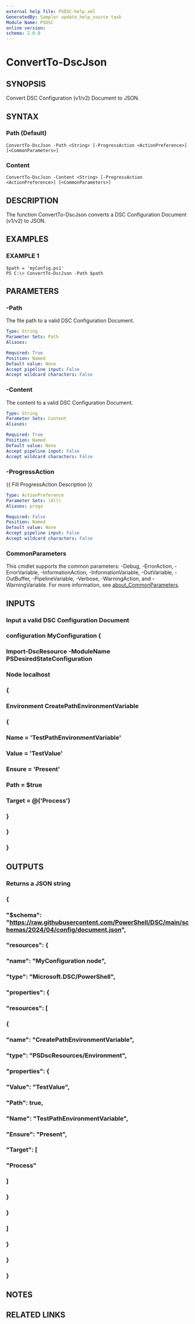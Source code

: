 ```yaml
---
external help file: PSDSC-help.xml
GeneratedBy: Sampler update_help_source task
Module Name: PSDSC
online version:
schema: 2.0.0
---
```


# ConvertTo-DscJson

## SYNOPSIS
Convert DSC Configuration (v1/v2) Document to JSON.

## SYNTAX

### Path (Default)
```
ConvertTo-DscJson -Path <String> [-ProgressAction <ActionPreference>] [<CommonParameters>]
```

### Content
```
ConvertTo-DscJson -Content <String> [-ProgressAction <ActionPreference>] [<CommonParameters>]
```

## DESCRIPTION
The function ConvertTo-DscJson converts a DSC Configuration Document (v1/v2) to JSON.

## EXAMPLES

### EXAMPLE 1
```
$path = 'myConfig.ps1'
PS C:\> ConvertTo-DscJson -Path $path
```

## PARAMETERS

### -Path
The file path to a valid DSC Configuration Document.

```yaml
Type: String
Parameter Sets: Path
Aliases:

Required: True
Position: Named
Default value: None
Accept pipeline input: False
Accept wildcard characters: False
```

### -Content
The content to a valid DSC Configuration Document.

```yaml
Type: String
Parameter Sets: Content
Aliases:

Required: True
Position: Named
Default value: None
Accept pipeline input: False
Accept wildcard characters: False
```

### -ProgressAction
{{ Fill ProgressAction Description }}

```yaml
Type: ActionPreference
Parameter Sets: (All)
Aliases: proga

Required: False
Position: Named
Default value: None
Accept pipeline input: False
Accept wildcard characters: False
```

### CommonParameters
This cmdlet supports the common parameters: -Debug, -ErrorAction, -ErrorVariable, -InformationAction, -InformationVariable, -OutVariable, -OutBuffer, -PipelineVariable, -Verbose, -WarningAction, and -WarningVariable. For more information, see [about_CommonParameters](http://go.microsoft.com/fwlink/?LinkID=113216).

## INPUTS

### Input a valid DSC Configuration Document
### configuration MyConfiguration {
### Import-DscResource -ModuleName PSDesiredStateConfiguration
### Node localhost
### {
### Environment CreatePathEnvironmentVariable
### {
### Name = 'TestPathEnvironmentVariable'
### Value = 'TestValue'
### Ensure = 'Present'
### Path = $true
### Target = @('Process')
### }
### }
### }
## OUTPUTS

### Returns a JSON string
### {
### "$schema": "https://raw.githubusercontent.com/PowerShell/DSC/main/schemas/2024/04/config/document.json",
### "resources": {
### "name": "MyConfiguration node",
### "type": "Microsoft.DSC/PowerShell",
### "properties": {
### "resources": [
### {
### "name": "CreatePathEnvironmentVariable",
### "type": "PSDscResources/Environment",
### "properties": {
### "Value": "TestValue",
### "Path": true,
### "Name": "TestPathEnvironmentVariable",
### "Ensure": "Present",
### "Target": [
### "Process"
### ]
### }
### }
### ]
### }
### }
### }
## NOTES

## RELATED LINKS
